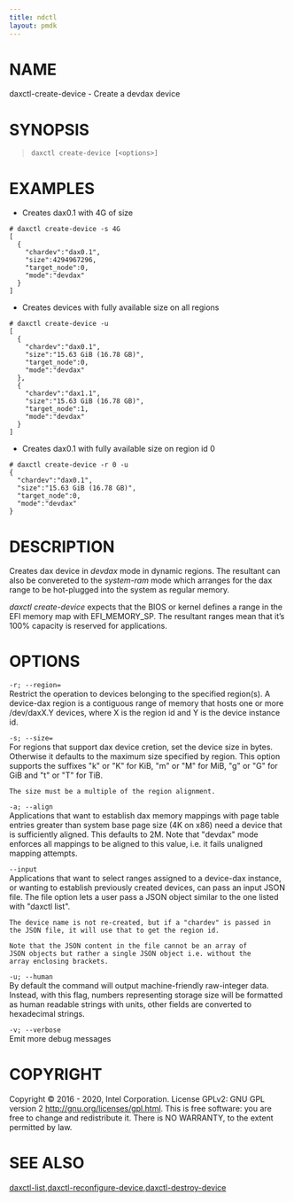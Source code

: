 ```yaml
---
title: ndctl
layout: pmdk
---
```


NAME
====

daxctl-create-device - Create a devdax device

SYNOPSIS
========

>     daxctl create-device [<options>]

EXAMPLES
========

-   Creates dax0.1 with 4G of size

<!-- -->

    # daxctl create-device -s 4G
    [
      {
        "chardev":"dax0.1",
        "size":4294967296,
        "target_node":0,
        "mode":"devdax"
      }
    ]

-   Creates devices with fully available size on all regions

<!-- -->

    # daxctl create-device -u
    [
      {
        "chardev":"dax0.1",
        "size":"15.63 GiB (16.78 GB)",
        "target_node":0,
        "mode":"devdax"
      },
      {
        "chardev":"dax1.1",
        "size":"15.63 GiB (16.78 GB)",
        "target_node":1,
        "mode":"devdax"
      }
    ]

-   Creates dax0.1 with fully available size on region id 0

<!-- -->

    # daxctl create-device -r 0 -u
    {
      "chardev":"dax0.1",
      "size":"15.63 GiB (16.78 GB)",
      "target_node":0,
      "mode":"devdax"
    }

DESCRIPTION
===========

Creates dax device in *devdax* mode in dynamic regions. The resultant
can also be convereted to the *system-ram* mode which arranges for the
dax range to be hot-plugged into the system as regular memory.

*daxctl create-device* expects that the BIOS or kernel defines a range
in the EFI memory map with EFI\_MEMORY\_SP. The resultant ranges mean
that it’s 100% capacity is reserved for applications.

OPTIONS
=======

`-r; --region=`  
Restrict the operation to devices belonging to the specified region(s).
A device-dax region is a contiguous range of memory that hosts one or
more /dev/daxX.Y devices, where X is the region id and Y is the device
instance id.

`-s; --size=`  
For regions that support dax device cretion, set the device size in
bytes. Otherwise it defaults to the maximum size specified by region.
This option supports the suffixes "k" or "K" for KiB, "m" or "M" for
MiB, "g" or "G" for GiB and "t" or "T" for TiB.

    The size must be a multiple of the region alignment.

`-a; --align`  
Applications that want to establish dax memory mappings with page table
entries greater than system base page size (4K on x86) need a device
that is sufficiently aligned. This defaults to 2M. Note that "devdax"
mode enforces all mappings to be aligned to this value, i.e. it fails
unaligned mapping attempts.

`--input`  
Applications that want to select ranges assigned to a device-dax
instance, or wanting to establish previously created devices, can pass
an input JSON file. The file option lets a user pass a JSON object
similar to the one listed with "daxctl list".

    The device name is not re-created, but if a "chardev" is passed in
    the JSON file, it will use that to get the region id.

    Note that the JSON content in the file cannot be an array of
    JSON objects but rather a single JSON object i.e. without the
    array enclosing brackets.

<!-- -->

`-u; --human`  
By default the command will output machine-friendly raw-integer data.
Instead, with this flag, numbers representing storage size will be
formatted as human readable strings with units, other fields are
converted to hexadecimal strings.

<!-- -->

`-v; --verbose`  
Emit more debug messages

COPYRIGHT
=========

Copyright © 2016 - 2020, Intel Corporation. License GPLv2: GNU GPL
version 2 <http://gnu.org/licenses/gpl.html>. This is free software: you
are free to change and redistribute it. There is NO WARRANTY, to the
extent permitted by law.

SEE ALSO
========

[daxctl-list](daxctl-list.md),[daxctl-reconfigure-device](daxctl-reconfigure-device.md),[daxctl-destroy-device](daxctl-destroy-device.md)
